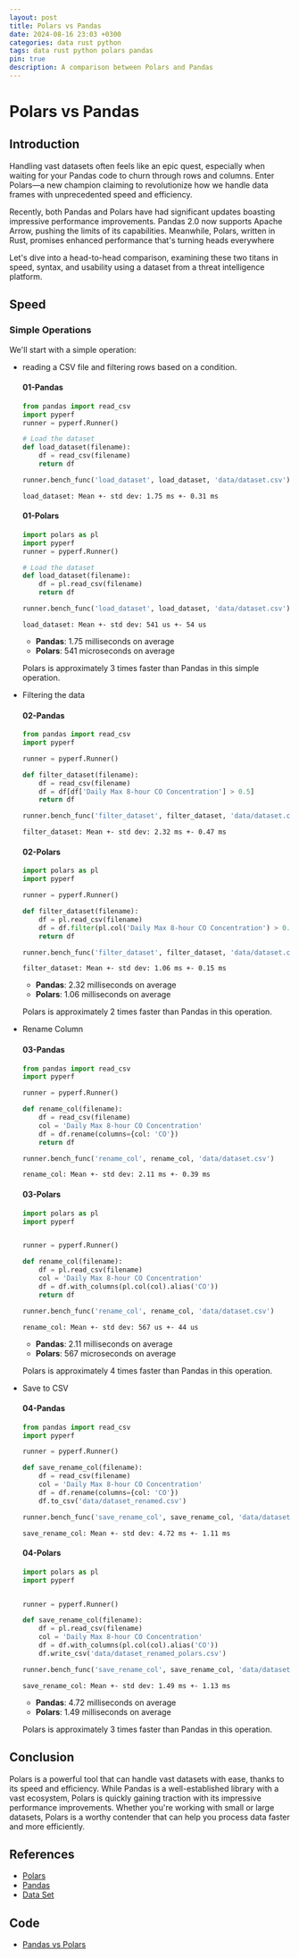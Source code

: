 ```yaml
---
layout: post
title: Polars vs Pandas
date: 2024-08-16 23:03 +0300
categories: data rust python
tags: data rust python polars pandas
pin: true
description: A comparison between Polars and Pandas
---
```


# Polars vs Pandas

## Introduction

Handling vast datasets often feels like an epic quest, especially when waiting for your Pandas code to churn through rows and columns.
Enter Polars—a new champion claiming to revolutionize how we handle data frames with unprecedented speed and efficiency.

Recently, both Pandas and Polars have had significant updates boasting impressive performance improvements.
Pandas 2.0 now supports Apache Arrow, pushing the limits of its capabilities.
Meanwhile, Polars, written in Rust, promises enhanced performance that's turning heads everywhere

Let's dive into a head-to-head comparison, examining these two titans in speed, syntax, and usability using a dataset from a threat intelligence platform.

## Speed

### Simple Operations

We'll start with a simple operation:

- reading a CSV file and filtering rows based on a condition.

  #### 01-Pandas

  ```python
  from pandas import read_csv
  import pyperf
  runner = pyperf.Runner()

  # Load the dataset
  def load_dataset(filename):
      df = read_csv(filename)
      return df

  runner.bench_func('load_dataset', load_dataset, 'data/dataset.csv')
  ```
  `load_dataset: Mean +- std dev: 1.75 ms +- 0.31 ms`


  #### 01-Polars

  ```python
  import polars as pl
  import pyperf
  runner = pyperf.Runner()

  # Load the dataset
  def load_dataset(filename):
      df = pl.read_csv(filename)
      return df

  runner.bench_func('load_dataset', load_dataset, 'data/dataset.csv')
  ```
  `load_dataset: Mean +- std dev: 541 us +- 54 us`

  - **Pandas**: 1.75 milliseconds on average
  - **Polars**: 541 microseconds on average

  Polars is approximately 3 times faster than Pandas in this simple operation.


- Filtering the data

  #### 02-Pandas

  ```python
  from pandas import read_csv
  import pyperf

  runner = pyperf.Runner()

  def filter_dataset(filename):
      df = read_csv(filename)
      df = df[df['Daily Max 8-hour CO Concentration'] > 0.5]
      return df

  runner.bench_func('filter_dataset', filter_dataset, 'data/dataset.csv')
  ```
  `filter_dataset: Mean +- std dev: 2.32 ms +- 0.47 ms`

  #### 02-Polars

  ```python
  import polars as pl
  import pyperf

  runner = pyperf.Runner()

  def filter_dataset(filename):
      df = pl.read_csv(filename)
      df = df.filter(pl.col('Daily Max 8-hour CO Concentration') > 0.5)
      return df

  runner.bench_func('filter_dataset', filter_dataset, 'data/dataset.csv')
  ```
  `filter_dataset: Mean +- std dev: 1.06 ms +- 0.15 ms`

  - **Pandas**: 2.32 milliseconds on average
  - **Polars**: 1.06 milliseconds on average

  Polars is approximately 2 times faster than Pandas in this operation.

- Rename Column

  #### 03-Pandas

  ```python
  from pandas import read_csv
  import pyperf

  runner = pyperf.Runner()

  def rename_col(filename):
      df = read_csv(filename)
      col = 'Daily Max 8-hour CO Concentration'
      df = df.rename(columns={col: 'CO'})
      return df

  runner.bench_func('rename_col', rename_col, 'data/dataset.csv')
  ```
  `rename_col: Mean +- std dev: 2.11 ms +- 0.39 ms`

  #### 03-Polars

  ```python
  import polars as pl
  import pyperf


  runner = pyperf.Runner()

  def rename_col(filename):
      df = pl.read_csv(filename)
      col = 'Daily Max 8-hour CO Concentration'
      df = df.with_columns(pl.col(col).alias('CO'))
      return df

  runner.bench_func('rename_col', rename_col, 'data/dataset.csv')
  ```
  `rename_col: Mean +- std dev: 567 us +- 44 us`

  - **Pandas**: 2.11 milliseconds on average
  - **Polars**: 567 microseconds on average

  Polars is approximately 4 times faster than Pandas in this operation.

- Save to CSV

  #### 04-Pandas

  ```python
  from pandas import read_csv
  import pyperf

  runner = pyperf.Runner()

  def save_rename_col(filename):
      df = read_csv(filename)
      col = 'Daily Max 8-hour CO Concentration'
      df = df.rename(columns={col: 'CO'})
      df.to_csv('data/dataset_renamed.csv')

  runner.bench_func('save_rename_col', save_rename_col, 'data/dataset.csv')
  ```
  `save_rename_col: Mean +- std dev: 4.72 ms +- 1.11 ms`

  #### 04-Polars

  ```python
  import polars as pl
  import pyperf


  runner = pyperf.Runner()

  def save_rename_col(filename):
      df = pl.read_csv(filename)
      col = 'Daily Max 8-hour CO Concentration'
      df = df.with_columns(pl.col(col).alias('CO'))
      df.write_csv('data/dataset_renamed_polars.csv')

  runner.bench_func('save_rename_col', save_rename_col, 'data/dataset.csv')
  ```
  `save_rename_col: Mean +- std dev: 1.49 ms +- 1.13 ms`

  - **Pandas**: 4.72 milliseconds on average
  - **Polars**: 1.49 milliseconds on average

  Polars is approximately 3 times faster than Pandas in this operation.

## Conclusion

Polars is a powerful tool that can handle vast datasets with ease, thanks to its speed and efficiency.
While Pandas is a well-established library with a vast ecosystem, Polars is quickly gaining traction with its impressive performance improvements.
Whether you're working with small or large datasets, Polars is a worthy contender that can help you process data faster and more efficiently.


## References

- [Polars](https://docs.pola.rs/)
- [Pandas](https://pandas.pydata.org/)
- [Data Set](https://datahub.io/collections/air-pollution)

## Code

- [Pandas vs Polars](https://github.com/khalidelborai/blog_code/tree/main/polars-vs-pandas)
